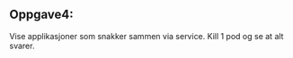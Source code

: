 ## Oppgave4: 

Vise applikasjoner som snakker sammen via service. 
Kill 1 pod og se at alt svarer. 
